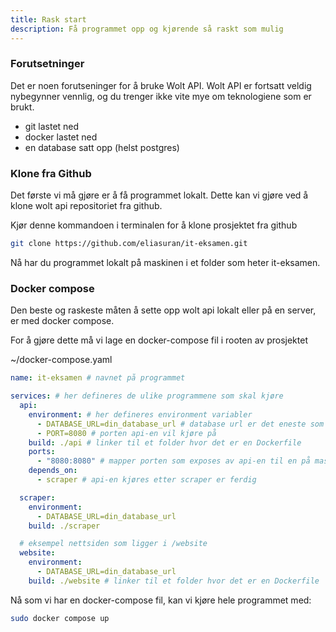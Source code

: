 ```yaml
---
title: Rask start 
description: Få programmet opp og kjørende så raskt som mulig
---
```


### Forutsetninger

Det er noen forutseninger for å bruke Wolt API. Wolt API er fortsatt veldig nybegynner vennlig, og du trenger ikke vite mye om teknologiene som er brukt.

* git lastet ned
* docker lastet ned
* en database satt opp (helst postgres)

### Klone fra Github

Det første vi må gjøre er å få programmet lokalt. Dette kan vi gjøre ved å klone wolt api repositoriet fra github.

Kjør denne kommandoen i terminalen for å klone prosjektet fra github
```bash
git clone https://github.com/eliasuran/it-eksamen.git
```

Nå har du programmet lokalt på maskinen i et folder som heter it-eksamen.

### Docker compose

Den beste og raskeste måten å sette opp wolt api lokalt eller på en server, er med docker compose.

For å gjøre dette må vi lage en docker-compose fil i rooten av prosjektet

~/docker-compose.yaml
```yaml
name: it-eksamen # navnet på programmet

services: # her defineres de ulike programmene som skal kjøre
  api:
    environment: # her defineres environment variabler
      - DATABASE_URL=din_database_url # database url er det eneste som trengs av environment variabler og burde være satt til din database sin connection string
      - PORT=8080 # porten api-en vil kjøre på
    build: ./api # linker til et folder hvor det er en Dockerfile
    ports:
      - "8080:8080" # mapper porten som exposes av api-en til en på maskinen
    depends_on:
      - scraper # api-en kjøres etter scraper er ferdig

  scraper:
    environment:
      - DATABASE_URL=din_database_url
    build: ./scraper 

  # eksempel nettsiden som ligger i /website
  website:
    environment:
      - DATABASE_URL=din_database_url
    build: ./website # linker til et folder hvor det er en Dockerfile
```

Nå som vi har en docker-compose fil, kan vi kjøre hele programmet med:

```bash
sudo docker compose up
```
